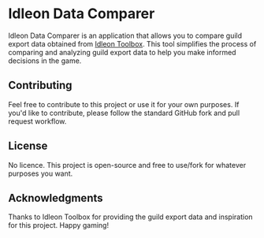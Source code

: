 # Idleon Data Comparer

Idleon Data Comparer is an application that allows you to compare guild export data obtained from [Idleon Toolbox](https://idleontoolbox.com/). This tool simplifies the process of comparing and analyzing guild export data to help you make informed decisions in the game.

## Contributing
Feel free to contribute to this project or use it for your own purposes. If you'd like to contribute, please follow the standard GitHub fork and pull request workflow.

## License
No licence. This project is open-source and free to use/fork for whatever purposes you want.

## Acknowledgments
Thanks to Idleon Toolbox for providing the guild export data and inspiration for this project.
Happy gaming!
